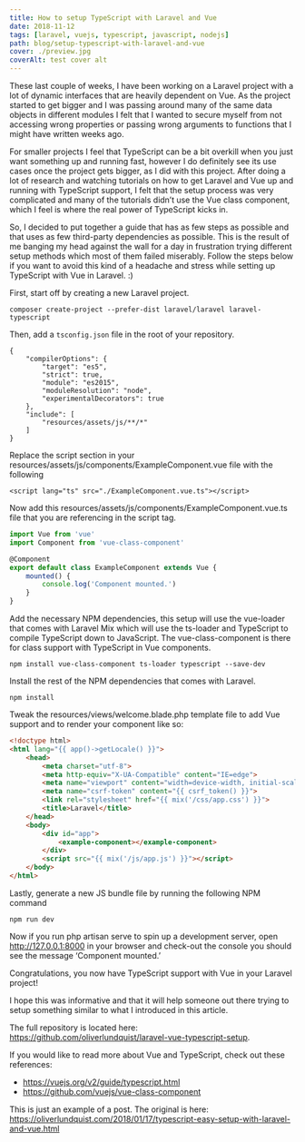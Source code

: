 ```yaml
---
title: How to setup TypeScript with Laravel and Vue
date: 2018-11-12
tags: [laravel, vuejs, typescript, javascript, nodejs]
path: blog/setup-typescript-with-laravel-and-vue
cover: ./preview.jpg
coverAlt: test cover alt
---
```


These last couple of weeks, I have been working on a Laravel project with a lot of dynamic interfaces that are heavily dependent on Vue. As the project started to get bigger and I was passing around many of the same data objects in different modules I felt that I wanted to secure myself from not accessing wrong properties or passing wrong arguments to functions that I might have written weeks ago.

For smaller projects I feel that TypeScript can be a bit overkill when you just want something up and running fast, however I do definitely see its use cases once the project gets bigger, as I did with this project. After doing a lot of research and watching tutorials on how to get Laravel and Vue up and running with TypeScript support, I felt that the setup process was very complicated and many of the tutorials didn’t use the Vue class component, which I feel is where the real power of TypeScript kicks in.

So, I decided to put together a guide that has as few steps as possible and that uses as few third-party dependencies as possible. This is the result of me banging my head against the wall for a day in frustration trying different setup methods which most of them failed miserably. Follow the steps below if you want to avoid this kind of a headache and stress while setting up TypeScript with Vue in Laravel. :)

First, start off by creating a new Laravel project.

```
composer create-project --prefer-dist laravel/laravel laravel-typescript
```

Then, add a `tsconfig.json` file in the root of your repository.

```
{
    "compilerOptions": {
        "target": "es5",
        "strict": true,
        "module": "es2015",
        "moduleResolution": "node",
        "experimentalDecorators": true
    },
    "include": [
        "resources/assets/js/**/*"
    ]
}
```
Replace the script section in your resources/assets/js/components/ExampleComponent.vue file with the following
```
<script lang="ts" src="./ExampleComponent.vue.ts"></script>
```
Now add this resources/assets/js/components/ExampleComponent.vue.ts file that you are referencing in the script tag.
```typescript
import Vue from 'vue'
import Component from 'vue-class-component'

@Component
export default class ExampleComponent extends Vue {
    mounted() {
        console.log('Component mounted.')
    }
}
```
Add the necessary NPM dependencies, this setup will use the vue-loader that comes with Laravel Mix which will use the ts-loader and TypeScript to compile TypeScript down to JavaScript. The vue-class-component is there for class support with TypeScript in Vue components.

```
npm install vue-class-component ts-loader typescript --save-dev
```
Install the rest of the NPM dependencies that comes with Laravel.

```
npm install
```

Tweak the resources/views/welcome.blade.php template file to add Vue support and to render your component like so:

```html
<!doctype html>
<html lang="{{ app()->getLocale() }}">
    <head>
        <meta charset="utf-8">
        <meta http-equiv="X-UA-Compatible" content="IE=edge">
        <meta name="viewport" content="width=device-width, initial-scale=1">
        <meta name="csrf-token" content="{{ csrf_token() }}">
        <link rel="stylesheet" href="{{ mix('/css/app.css') }}">
        <title>Laravel</title>
    </head>
    <body>
        <div id="app">
            <example-component></example-component>
        </div>
        <script src="{{ mix('/js/app.js') }}"></script>
    </body>
</html>
```

Lastly, generate a new JS bundle file by running the following NPM command
```
npm run dev
```
Now if you run php artisan serve to spin up a development server, open http://127.0.0.1:8000 in your browser and check-out the console you should see the message ‘Component mounted.’

Congratulations, you now have TypeScript support with Vue in your Laravel project!

I hope this was informative and that it will help someone out there trying to setup something similar to what I introduced in this article.

The full repository is located here:
https://github.com/oliverlundquist/laravel-vue-typescript-setup.

If you would like to read more about Vue and TypeScript, check out these references:
*   https://vuejs.org/v2/guide/typescript.html
*   https://github.com/vuejs/vue-class-component

This is just an example of a post. The original is here:
https://oliverlundquist.com/2018/01/17/typescript-easy-setup-with-laravel-and-vue.html